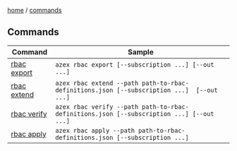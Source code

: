 [home](/readme.md) / [commands](/docs/commands/readme.md)

## Commands

|Command|Sample|
|-|-|
|[rbac export              ](/docs/commands/rbac/export.md              )|`azex rbac export [--subscription ...] [--out ...]`|
|[rbac extend              ](/docs/commands/rbac/extend.md              )|`azex rbac extend --path path-to-rbac-definitions.json [--subscription ...]  [--out ...]`|
|[rbac verify              ](/docs/commands/rbac/verify.md              )|`azex rbac verify --path path-to-rbac-definitions.json [--subscription ...] [--out ...]`|
|[rbac apply               ](/docs/commands/rbac/apply.md               )|`azex rbac apply --path path-to-rbac-definitions.json [--subscription ...]`|
